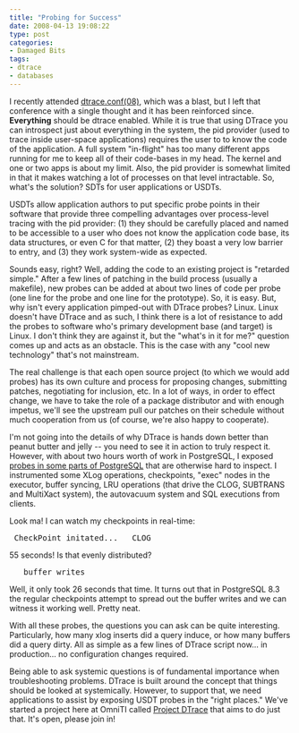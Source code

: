 ```yaml
---
title: "Probing for Success"
date: 2008-04-13 19:08:22
type: post
categories:
- Damaged Bits
tags:
- dtrace
- databases
---
```


<p>I recently attended <a href="http://wikis.sun.com/display/DTrace/dtrace.conf">dtrace.conf(08)</a>, which was a blast, but I left that conference with a single thought and it has been reinforced since.  <strong>Everything</strong> should be dtrace enabled.  While it is true that using DTrace you can introspect just about everything in the system, the pid provider (used to trace inside user-space applications) requires the user to to know the code of the application.  A full system "in-flight" has too many different apps running for me to keep all of their code-bases in my head.  The kernel and one or two apps is about my limit.  Also, the pid provider is somewhat limited in that it makes watching a lot of processes on that level intractable.  So, what's the solution? SDTs for user applications or USDTs.</p>  <p>USDTs allow application authors to put specific probe points in their software that provide three compelling advantages over process-level tracing with the pid provider: (1) they should be carefully placed and named to be accessible to a user who does not know the application code base, its data structures, or even C for that matter, (2) they boast a very low barrier to entry, and (3) they work system-wide as expected.</p>  <p>Sounds easy, right?  Well, adding the code to an existing project is "retarded simple."  After a few lines of patching in the build process (usually a makefile), new probes can be added at about two lines of code per probe (one line for the probe and one line for the prototype).  So, it is easy.  But, why isn't every application pimped-out with DTrace probes?  Linux.  Linux doesn't have DTrace and as such, I think there is a lot of resistance to add the probes to software who's primary development base (and target) is Linux.  I don't think they are against it, but the "what's in it for me?" question comes up and acts as an obstacle.  This is the case with any "cool new technology" that's not mainstream.</p>  <p>The real challenge is that each open source project (to which we would add probes) has its own culture and process for proposing changes, submitting patches, negotiating for inclusion, etc.  In a lot of ways, in order to effect change, we have to take the role of a package distributor and with enough impetus, we'll see the upstream pull our patches on their schedule without much cooperation from us (of course, we're also happy to cooperate).</p>  <p>I'm not going into the details of why DTrace is hands down better than peanut butter and jelly -- you need to see it in action to truly respect it.  However, with about two hours worth of work in PostgreSQL, I exposed <a href="https://labs.omniti.com/trac/project-dtrace/wiki/Applications#PostgreSQL">probes in some parts of PostgreSQL</a> that are otherwise hard to inspect.  I instrumented some XLog operations, checkpoints, "exec" nodes in the executor, buffer syncing, LRU operations (that drive the CLOG, SUBTRANS and MultiXact system), the autovacuum system and SQL executions from clients.</p>  <p>Look ma! I can watch my checkpoints in real-time:</p>  <pre> CheckPoint initated...   CLOG                                                              1   SUBTRANS                                                          1   Buffers                                                        1430 CheckPoint complete: elapsed 92355ms  CheckPoint initated...   CLOG                                                              1   SUBTRANS                                                          1   Buffers                                                         911 CheckPoint complete: elapsed 55933ms  </pre>  <p>55 seconds! Is that evenly distributed?</p>  <pre>   buffer writes                                                 value  ------------- Distribution ------------- count                  < 0 |                                         0                        0 |@@                                       5                        1 |@@                                       5                        2 |@@                                       5                        3 |@@                                       5                        4 |@                                        4                        5 |@@                                       5                        6 |@@                                       5                        7 |@@                                       5                        8 |@                                        4                        9 |@@                                       5                       10 |@@                                       5                       11 |@@                                       5                       12 |@                                        4                       13 |@@                                       5                       14 |@@                                       5                       15 |@@                                       5                       16 |@                                        4                       17 |@@                                       5                       18 |@@                                       5                       19 |@@                                       5                       20 |@                                        4                       21 |@@                                       5                       22 |@@                                       5                       23 |@@                                       5                       24 |@@                                       5                       25 |@                                        4                       26 |                                         1                       27 |                                         0          CheckPoint complete: elapsed 26085ms </pre>  <p>Well, it only took 26 seconds that time.  It turns out that in PostgreSQL 8.3 the regular checkpoints attempt to spread out the buffer writes and we can witness it working well.  Pretty neat.</p>  <p>With all these probes, the questions you can ask can be quite interesting. Particularly, how many xlog inserts did a query induce, or how many buffers did a query dirty.  All as simple as a few lines of DTrace script now... in production... no configuration changes required.</p>  <p>Being able to ask systemic questions is of fundamental importance when troubleshooting problems.  DTrace is built around the concept that things should be looked at systemically.  However, to support that, we need applications to assist by exposing USDT probes in the "right places."  We've started a project here at OmniTI called <a href="https://labs.omniti.com/trac/project-dtrace">Project DTrace</a> that aims to do just that.  It's open, please join in!</p>
